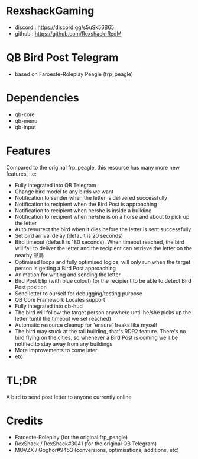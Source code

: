 # RexshackGaming
- discord : https://discord.gg/s5uSk56B65
- github : https://github.com/Rexshack-RedM

# QB Bird Post Telegram
- based on Faroeste-Roleplay Peagle (frp_peagle)

# Dependencies
- qb-core
- qb-menu
- qb-input

# Features
Compared to the original frp_peagle, this resource has many more new features, i.e:
- Fully integrated into QB Telegram
- Change bird model to any birds we want
- Notification to sender when the letter is delivered successfully
- Notification to recipient when the Bird Post is approaching
- Notification to recipient when he/she is inside a building
- Notification to recipient when he/she is on a horse and about to pick up the letter
- Auto resurrect the bird when it dies before the letter is sent successfully
- Set bird arrival delay (default is 20 seconds)
- Bird timeout (default is 180 seconds). When timeout reached, the bird will fail to deliver the letter and the recipient
  can retrieve the letter on the nearby 邮局
- Optimised loops and fully optimised logics, will only run when the target person is getting a Bird Post approaching
- Animation for writing and sending the letter
- Bird Post blip (with blue colout) for the recipient to be able to detect Bird Post position
- Send letter to ourself for debugging/testing purpose
- QB Core Framework Locales support
- Fully integrated into qb-hud
- The bird will follow the target person anywhere until he/she picks up the letter (until the timeout we set reached)
- Automatic resource cleanup for 'ensure' freaks like myself
- The bird may stuck at the tall building, that's RDR2 feature. There's no bird flying on the cities, so whenever a
  Bird Post is coming we'll be notified to stay away from any buildings
- More improvements to come later
- etc

# TL;DR
A bird to send post letter to anyone currently online

# Credits
- Faroeste-Roleplay (for the original frp_peagle)
- RexShack / RexShack#3041 (for the original QB Telegram)
- MOVZX / Goghor#9453 (conversions, optimisations, additions, etc)